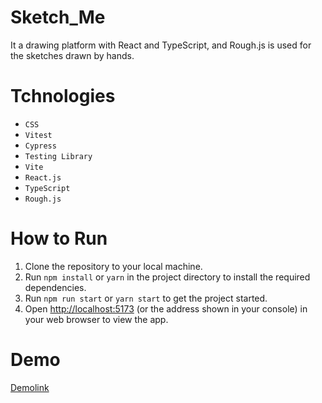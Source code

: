 # Sketch_Me

It a drawing platform with React and TypeScript, and Rough.js is used for the sketches drawn by hands.

# Tchnologies 
- `CSS`
- `Vitest`
- `Cypress` 
- `Testing Library`
- `Vite`
- `React.js`
- `TypeScript`
- `Rough.js`

# How to Run

1. Clone the repository to your local machine.
2. Run `npm install` or `yarn` in the project directory to install the required dependencies.
3. Run `npm run start` or `yarn start` to get the project started.
4. Open [http://localhost:5173](http://localhost:5173) (or the address shown in your console) in your web browser to view the app.

# Demo
[Demolink](Demo)

